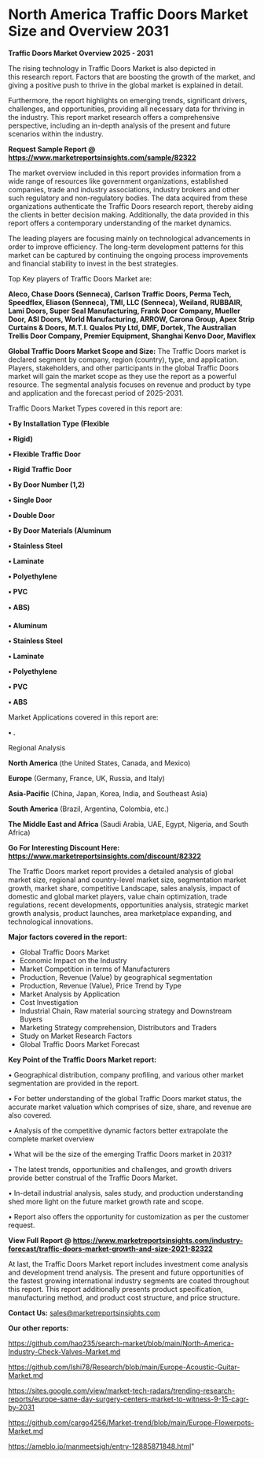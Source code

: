 # North America Traffic Doors Market Size and Overview 2031

<Strong> Traffic Doors Market Overview 2025 - 2031</strong>

The rising technology in Traffic Doors Market is also depicted in this research report. Factors that are boosting the growth of the market, and giving a positive push to thrive in the global market is explained in detail.

Furthermore, the report highlights on emerging trends, significant drivers, challenges, and opportunities, providing all necessary data for thriving in the industry. This report market research offers a comprehensive perspective, including an in-depth analysis of the present and future scenarios within the industry.

<strong>Request Sample Report @ <a href=https://www.marketreportsinsights.com/sample/82322>https://www.marketreportsinsights.com/sample/82322</a></strong>

The market overview included in this report provides information from a wide range of resources like government organizations, established companies, trade and industry associations, industry brokers and other such regulatory and non-regulatory bodies. The data acquired from these organizations authenticate the Traffic Doors research report, thereby aiding the clients in better decision making. Additionally, the data provided in this report offers a contemporary understanding of the market dynamics.

The leading players are focusing mainly on technological advancements in order to improve efficiency. The long-term development patterns for this market can be captured by continuing the ongoing process improvements and financial stability to invest in the best strategies.

Top Key players of Traffic Doors Market are:

<strong>Aleco, Chase Doors (Senneca), Carlson Traffic Doors, Perma Tech, Speedflex, Eliason (Senneca), TMI, LLC (Senneca), Weiland, RUBBAIR, Lami Doors, Super Seal Manufacturing, Frank Door Company, Mueller Door, ASI Doors, World Manufacturing, ARROW, Carona Group, Apex Strip Curtains & Doors, M.T.I. Qualos Pty Ltd, DMF, Dortek, The Australian Trellis Door Company, Premier Equipment, Shanghai Kenvo Door, Maviflex</strong>

<strong><b>Global Traffic Doors Market Scope and Size:</b></strong>
The Traffic Doors market is declared segment by company, region (country), type, and application. Players, stakeholders, and other participants in the global Traffic Doors market will gain the market scope as they use the report as a powerful resource. The segmental analysis focuses on revenue and product by type and application and the forecast period of 2025-2031.

Traffic Doors Market Types covered in this report are:

<strong>• By Installation Type (Flexible

• Rigid)

• Flexible Traffic Door

• Rigid Traffic Door

• By Door Number (1,2)

• Single Door

• Double Door

• By Door Materials (Aluminum

• Stainless Steel

• Laminate

• Polyethylene

• PVC

• ABS)

• Aluminum

• Stainless Steel

• Laminate

• Polyethylene

• PVC

• ABS</strong>

Market Applications covered in this report are:

<strong>• .</strong> 

Regional Analysis

<strong>North America</strong> (the United States, Canada, and Mexico)

<strong>Europe</strong> (Germany, France, UK, Russia, and Italy)

<strong>Asia-Pacific</strong> (China, Japan, Korea, India, and Southeast Asia)

<strong>South America</strong> (Brazil, Argentina, Colombia, etc.)

<strong>The Middle East and Africa</strong> (Saudi Arabia, UAE, Egypt, Nigeria, and South Africa)

<strong>Go For Interesting Discount Here: <a href=https://www.marketreportsinsights.com/discount/82322>https://www.marketreportsinsights.com/discount/82322</a></strong>

The Traffic Doors market report provides a detailed analysis of global market size, regional and country-level market size, segmentation market growth, market share, competitive Landscape, sales analysis, impact of domestic and global market players, value chain optimization, trade regulations, recent developments, opportunities analysis, strategic market growth analysis, product launches, area marketplace expanding, and technological innovations.

<strong><b>Major factors covered in the report:</b></strong>
<ul>
  <li>Global Traffic Doors Market </li>
  <li>Economic Impact on the Industry</li>
  <li>Market Competition in terms of Manufacturers</li>
  <li>Production, Revenue (Value) by geographical segmentation</li>
  <li>Production, Revenue (Value), Price Trend by Type</li>
  <li>Market Analysis by Application</li>
  <li>Cost Investigation</li>
  <li>Industrial Chain, Raw material sourcing strategy and Downstream Buyers</li>
  <li>Marketing Strategy comprehension, Distributors and Traders</li>
  <li>Study on Market Research Factors</li>
  <li>Global Traffic Doors Market Forecast</li>
</ul>

<strong><b>Key Point of the Traffic Doors Market report:</b></strong>

• Geographical distribution, company profiling, and various other market segmentation are provided in the report.

• For better understanding of the global Traffic Doors market status, the accurate market valuation which comprises of size, share, and revenue are also covered.

• Analysis of the competitive dynamic factors better extrapolate the complete market overview

• What will be the size of the emerging Traffic Doors market in 2031?

• The latest trends, opportunities and challenges, and growth drivers provide better construal of the Traffic Doors Market.

• In-detail industrial analysis, sales study, and production understanding shed more light on the future market growth rate and scope.

• Report also offers the opportunity for customization as per the customer request.

<strong><b>View Full Report @ <a href=https://www.marketreportsinsights.com/industry-forecast/traffic-doors-market-growth-and-size-2021-82322>https://www.marketreportsinsights.com/industry-forecast/traffic-doors-market-growth-and-size-2021-82322</a></b></strong>


At last, the Traffic Doors Market report includes investment come analysis and development trend analysis. The present and future opportunities of the fastest growing international industry segments are coated throughout this report. This report additionally presents product specification, manufacturing method, and product cost structure, and price structure.

<strong>Contact Us:</strong>
sales@marketreportsinsights.com

<strong>Our other reports:</strong>

<a href=https://github.com/haq235/search-market/blob/main/North-America-Industry-Check-Valves-Market.md>https://github.com/haq235/search-market/blob/main/North-America-Industry-Check-Valves-Market.md</a>

<a href=https://github.com/Ishi78/Research/blob/main/Europe-Acoustic-Guitar-Market.md>https://github.com/Ishi78/Research/blob/main/Europe-Acoustic-Guitar-Market.md</a>

<a href=https://sites.google.com/view/market-tech-radars/trending-research-reports/europe-same-day-surgery-centers-market-to-witness-9-15-cagr-by-2031>https://sites.google.com/view/market-tech-radars/trending-research-reports/europe-same-day-surgery-centers-market-to-witness-9-15-cagr-by-2031</a>

<a href=https://github.com/cargo4256/Market-trend/blob/main/Europe-Flowerpots-Market.md>https://github.com/cargo4256/Market-trend/blob/main/Europe-Flowerpots-Market.md</a>

<a href=https://ameblo.jp/manmeetsigh/entry-12885871848.html>https://ameblo.jp/manmeetsigh/entry-12885871848.html</a>"
